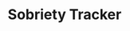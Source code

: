 ---
title: Sobriety Tracker
order: 30
link: "https://github.com/itsmaxymoo/SobrietyTracker"
link_enabled: true
description: "An Android app to aid in quitting any addiction by counting the time since they have last been participated in. Supports saved money, time, and goals."
image: sobriety-tracker.jpg
install: <a href="https://play.google.com/store/apps/details?id=io.itsmaxymoo.sobrietytracker">Get it on Google Play</a>
---